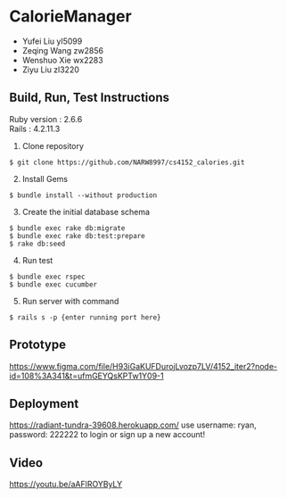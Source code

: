 # CalorieManager

  * Yufei Liu yl5099
  * Zeqing Wang zw2856
  * Wenshuo Xie wx2283
  * Ziyu Liu zl3220

## Build, Run, Test Instructions

Ruby version : 2.6.6  
Rails : 4.2.11.3 

1. Clone repository
```
$ git clone https://github.com/NARW8997/cs4152_calories.git
```
2. Install Gems

```
$ bundle install --without production
```

3. Create the initial database schema

```
$ bundle exec rake db:migrate
$ bundle exec rake db:test:prepare
$ rake db:seed
```

4. Run test
```
$ bundle exec rspec
$ bundle exec cucumber
```
5. Run server with command
```
$ rails s -p {enter running port here}
```
## Prototype
https://www.figma.com/file/H93iGaKUFDurojLvozp7LV/4152_iter2?node-id=108%3A341&t=ufmGEYQsKPTw1Y09-1

## Deployment
https://radiant-tundra-39608.herokuapp.com/
use username: ryan, password: 222222 to login or sign up a new account!

## Video
https://youtu.be/aAFlROYByLY

